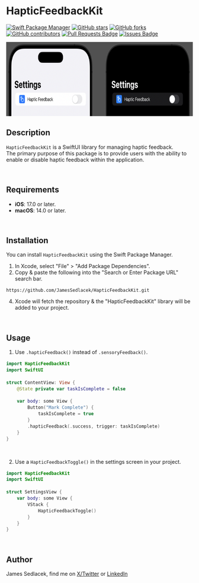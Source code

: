 # HapticFeedbackKit

[![Swift Package Manager](https://img.shields.io/badge/Swift%20Package%20Manager-compatible-brightgreen.svg)](https://github.com/apple/swift-package-manager)
[![GitHub stars](https://img.shields.io/github/stars/JamesSedlacek/HapticFeedbackKit.svg)](https://github.com/JamesSedlacek/HapticFeedbackKit/stargazers)
[![GitHub forks](https://img.shields.io/github/forks/JamesSedlacek/HapticFeedbackKit.svg?color=blue)](https://github.com/JamesSedlacek/HapticFeedbackKit/network)
[![GitHub contributors](https://img.shields.io/github/contributors/JamesSedlacek/HapticFeedbackKit.svg?color=blue)](https://github.com/JamesSedlacek/HapticFeedbackKit/network)
<a href="https://github.com/JamesSedlacek/HapticFeedbackKit/pulls"><img src="https://img.shields.io/github/issues-pr/JamesSedlacek/HapticFeedbackKit" alt="Pull Requests Badge"/></a>
<a href="https://github.com/JamesSedlacek/HapticFeedbackKit/issues"><img src="https://img.shields.io/github/issues/JamesSedlacek/HapticFeedbackKit" alt="Issues Badge"/></a>


<p align="left">
  <img src = "https://github.com/JamesSedlacek/HapticFeedbackKit/blob/main/Assets/Settings.png" height="200">
</p>

## Description
`HapticFeedbackKit` is a SwiftUI library for managing haptic feedback. <br>
The primary purpose of this package is to provide users with the ability to enable or disable haptic feedback within the application.

<br>

## Requirements

- **iOS**: 17.0 or later.
- **macOS**: 14.0 or later.

<br>

## Installation

You can install `HapticFeedbackKit` using the Swift Package Manager.

1. In Xcode, select "File" > "Add Package Dependencies".
2. Copy & paste the following into the "Search or Enter Package URL" search bar.
```
https://github.com/JamesSedlacek/HapticFeedbackKit.git
```
4. Xcode will fetch the repository & the "HapticFeedbackKit" library will be added to your project.

<br>

## Usage

1. Use `.hapticFeedback()` instead of `.sensoryFeedback()`.
```swift
import HapticFeedbackKit
import SwiftUI

struct ContentView: View {
    @State private var taskIsComplete = false

    var body: some View {
        Button("Mark Complete") {
            taskIsComplete = true
        }
        .hapticFeedback(.success, trigger: taskIsComplete)
    }
}
```

<br>

2. Use a `HapticFeedbackToggle()` in the settings screen in your project.
```swift
import HapticFeedbackKit
import SwiftUI

struct SettingsView {
    var body: some View {
        VStack {
            HapticFeedbackToggle()
        }
    }
}
```

<br>

## Author

James Sedlacek, find me on [X/Twitter](https://twitter.com/jsedlacekjr) or [LinkedIn](https://www.linkedin.com/in/jamessedlacekjr/)
